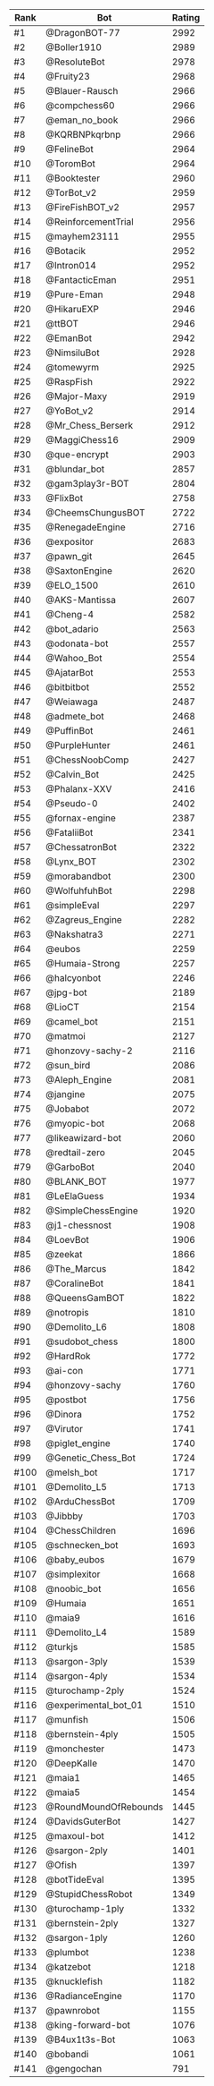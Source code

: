 Rank|Bot|Rating
---|---|---
#1|@DragonBOT-77|2992
#2|@Boller1910|2989
#3|@ResoluteBot|2978
#4|@Fruity23|2968
#5|@Blauer-Rausch|2966
#6|@compchess60|2966
#7|@eman_no_book|2966
#8|@KQRBNPkqrbnp|2966
#9|@FelineBot|2964
#10|@ToromBot|2964
#11|@Booktester|2960
#12|@TorBot_v2|2959
#13|@FireFishBOT_v2|2957
#14|@ReinforcementTrial|2956
#15|@mayhem23111|2955
#16|@Botacik|2952
#17|@Intron014|2952
#18|@FantacticEman|2951
#19|@Pure-Eman|2948
#20|@HikaruEXP|2946
#21|@ttBOT|2946
#22|@EmanBot|2942
#23|@NimsiluBot|2928
#24|@tomewyrm|2925
#25|@RaspFish|2922
#26|@Major-Maxy|2919
#27|@YoBot_v2|2914
#28|@Mr_Chess_Berserk|2912
#29|@MaggiChess16|2909
#30|@que-encrypt|2903
#31|@blundar_bot|2857
#32|@gam3play3r-BOT|2804
#33|@FlixBot|2758
#34|@CheemsChungusBOT|2722
#35|@RenegadeEngine|2716
#36|@expositor|2683
#37|@pawn_git|2645
#38|@SaxtonEngine|2620
#39|@ELO_1500|2610
#40|@AKS-Mantissa|2607
#41|@Cheng-4|2582
#42|@bot_adario|2563
#43|@odonata-bot|2557
#44|@Wahoo_Bot|2554
#45|@AjatarBot|2553
#46|@bitbitbot|2552
#47|@Weiawaga|2487
#48|@admete_bot|2468
#49|@PuffinBot|2461
#50|@PurpleHunter|2461
#51|@ChessNoobComp|2427
#52|@Calvin_Bot|2425
#53|@Phalanx-XXV|2416
#54|@Pseudo-0|2402
#55|@fornax-engine|2387
#56|@FataliiBot|2341
#57|@ChessatronBot|2322
#58|@Lynx_BOT|2302
#59|@morabandbot|2300
#60|@WolfuhfuhBot|2298
#61|@simpleEval|2297
#62|@Zagreus_Engine|2282
#63|@Nakshatra3|2271
#64|@eubos|2259
#65|@Humaia-Strong|2257
#66|@halcyonbot|2246
#67|@jpg-bot|2189
#68|@LioCT|2154
#69|@camel_bot|2151
#70|@matmoi|2127
#71|@honzovy-sachy-2|2116
#72|@sun_bird|2086
#73|@Aleph_Engine|2081
#74|@jangine|2075
#75|@Jobabot|2072
#76|@myopic-bot|2068
#77|@likeawizard-bot|2060
#78|@redtail-zero|2045
#79|@GarboBot|2040
#80|@BLANK_BOT|1977
#81|@LeElaGuess|1934
#82|@SimpleChessEngine|1920
#83|@j1-chessnost|1908
#84|@LoevBot|1906
#85|@zeekat|1866
#86|@The_Marcus|1842
#87|@CoralineBot|1841
#88|@QueensGamBOT|1822
#89|@notropis|1810
#90|@Demolito_L6|1808
#91|@sudobot_chess|1800
#92|@HardRok|1772
#93|@ai-con|1771
#94|@honzovy-sachy|1760
#95|@postbot|1756
#96|@Dinora|1752
#97|@Virutor|1741
#98|@piglet_engine|1740
#99|@Genetic_Chess_Bot|1724
#100|@melsh_bot|1717
#101|@Demolito_L5|1713
#102|@ArduChessBot|1709
#103|@Jibbby|1703
#104|@ChessChildren|1696
#105|@schnecken_bot|1693
#106|@baby_eubos|1679
#107|@simplexitor|1668
#108|@noobic_bot|1656
#109|@Humaia|1651
#110|@maia9|1616
#111|@Demolito_L4|1589
#112|@turkjs|1585
#113|@sargon-3ply|1539
#114|@sargon-4ply|1534
#115|@turochamp-2ply|1524
#116|@experimental_bot_01|1510
#117|@munfish|1506
#118|@bernstein-4ply|1505
#119|@monchester|1473
#120|@DeepKalle|1470
#121|@maia1|1465
#122|@maia5|1454
#123|@RoundMoundOfRebounds|1445
#124|@DavidsGuterBot|1427
#125|@maxoul-bot|1412
#126|@sargon-2ply|1401
#127|@Ofish|1397
#128|@botTideEval|1395
#129|@StupidChessRobot|1349
#130|@turochamp-1ply|1332
#131|@bernstein-2ply|1327
#132|@sargon-1ply|1260
#133|@plumbot|1238
#134|@katzebot|1218
#135|@knucklefish|1182
#136|@RadianceEngine|1170
#137|@pawnrobot|1155
#138|@king-forward-bot|1076
#139|@B4ux1t3s-Bot|1063
#140|@bobandi|1061
#141|@gengochan|791
